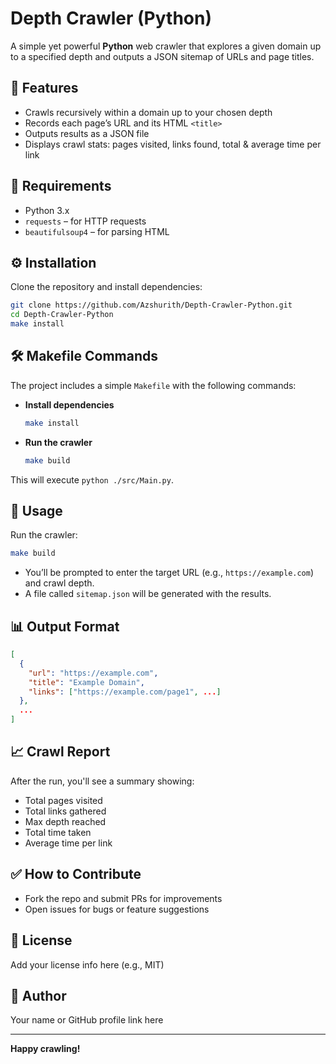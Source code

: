 # Depth Crawler (Python)

A simple yet powerful **Python** web crawler that explores a given domain up to a specified depth and outputs a JSON sitemap of URLs and page titles.

## 🚀 Features

- Crawls recursively within a domain up to your chosen depth  
- Records each page’s URL and its HTML `<title>`  
- Outputs results as a JSON file  
- Displays crawl stats: pages visited, links found, total & average time per link

## 🔧 Requirements

- Python 3.x  
- `requests` – for HTTP requests  
- `beautifulsoup4` – for parsing HTML

## ⚙️ Installation

Clone the repository and install dependencies:

```bash
git clone https://github.com/Azshurith/Depth-Crawler-Python.git
cd Depth-Crawler-Python
make install
```

## 🛠 Makefile Commands

The project includes a simple `Makefile` with the following commands:

- **Install dependencies**  
  ```bash
  make install
  ```

- **Run the crawler**  
  ```bash
  make build
  ```

This will execute `python ./src/Main.py`.

## 🎯 Usage

Run the crawler:
```bash
make build
```

- You’ll be prompted to enter the target URL (e.g., `https://example.com`) and crawl depth.
- A file called `sitemap.json` will be generated with the results.

## 📊 Output Format

```json
[
  {
    "url": "https://example.com",
    "title": "Example Domain",
    "links": ["https://example.com/page1", ...]
  },
  ...
]
```

## 📈 Crawl Report

After the run, you'll see a summary showing:

- Total pages visited  
- Total links gathered  
- Max depth reached  
- Total time taken  
- Average time per link

## ✅ How to Contribute

- Fork the repo and submit PRs for improvements  
- Open issues for bugs or feature suggestions

## 📝 License

Add your license info here (e.g., MIT)

## 👤 Author

Your name or GitHub profile link here

---

**Happy crawling!**
